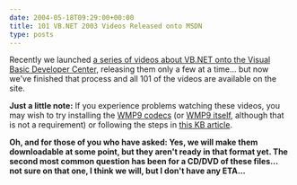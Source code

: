 ```yaml
---
date: 2004-05-18T09:29:00+00:00
title: 101 VB.NET 2003 Videos Released onto MSDN
type: posts
---
```

Recently we launched [a series of videos about VB.NET onto the Visual Basic Developer Center](http://msdn.microsoft.com/vbasic/atthemovies), releasing them only a few at a time... but now we've finished that process and all 101 of the videos are available on the site.

**Just a little note:** If you experience problems watching these videos, you may wish to try installing the [WMP9 codecs](http://www.microsoft.com/windows/windowsmedia/9series/codecs/vcm.aspx) (or [WMP9 itself](http://www.microsoft.com/windows/windowsmedia/9series/player.aspx), although that is not a requirement) or following the steps in [this KB article](http://support.microsoft.com/default.aspx?scid=kb;en-us;306699&Product=wmp).

**Oh, and for those of you who have asked: Yes, we will make them downloadable at some point, but they aren't ready in that format yet. The second most common question has been for a CD/DVD of these files... not sure on that one, I think we will, but I don't have any ETA...**
